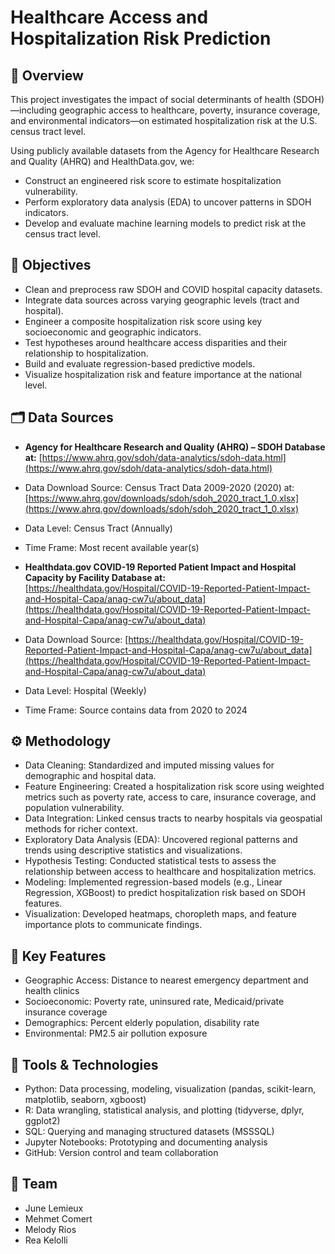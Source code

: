 # Healthcare Access and Hospitalization Risk Prediction

## 📌 Overview

This project investigates the impact of social determinants of health (SDOH)—including geographic access to healthcare, poverty, insurance coverage, and environmental indicators—on estimated hospitalization risk at the U.S. census tract level.

Using publicly available datasets from the Agency for Healthcare Research and Quality (AHRQ) and HealthData.gov, we:

* Construct an engineered risk score to estimate hospitalization vulnerability.
* Perform exploratory data analysis (EDA) to uncover patterns in SDOH indicators.
* Develop and evaluate machine learning models to predict risk at the census tract level.

## 🎯 Objectives

* Clean and preprocess raw SDOH and COVID hospital capacity datasets.
* Integrate data sources across varying geographic levels (tract and hospital).
* Engineer a composite hospitalization risk score using key socioeconomic and geographic indicators.
* Test hypotheses around healthcare access disparities and their relationship to hospitalization.
* Build and evaluate regression-based predictive models.
* Visualize hospitalization risk and feature importance at the national level.

## 🗂️ Data Sources

* **Agency for Healthcare Research and Quality (AHRQ) – SDOH Database at:** [https://www.ahrq.gov/sdoh/data-analytics/sdoh-data.html](https://www.ahrq.gov/sdoh/data-analytics/sdoh-data.html)
* Data Download Source: Census Tract Data 2009-2020 (2020) at: [https://www.ahrq.gov/downloads/sdoh/sdoh_2020_tract_1_0.xlsx](https://www.ahrq.gov/downloads/sdoh/sdoh_2020_tract_1_0.xlsx)
* Data Level: Census Tract (Annually)
* Time Frame: Most recent available year(s)

* **Healthdata.gov COVID-19 Reported Patient Impact and Hospital Capacity by Facility Database at:** [https://healthdata.gov/Hospital/COVID-19-Reported-Patient-Impact-and-Hospital-Capa/anag-cw7u/about_data](https://healthdata.gov/Hospital/COVID-19-Reported-Patient-Impact-and-Hospital-Capa/anag-cw7u/about_data)
*  Data Download Source: [https://healthdata.gov/Hospital/COVID-19-Reported-Patient-Impact-and-Hospital-Capa/anag-cw7u/about_data](https://healthdata.gov/Hospital/COVID-19-Reported-Patient-Impact-and-Hospital-Capa/anag-cw7u/about_data)
*  Data Level: Hospital (Weekly)
*  Time Frame: Source contains data from 2020 to 2024

## ⚙️ Methodology

* Data Cleaning: Standardized and imputed missing values for demographic and hospital data.
* Feature Engineering: Created a hospitalization risk score using weighted metrics such as poverty rate, access to care, insurance coverage, and population vulnerability.
* Data Integration: Linked census tracts to nearby hospitals via geospatial methods for richer context.
* Exploratory Data Analysis (EDA): Uncovered regional patterns and trends using descriptive statistics and visualizations.
* Hypothesis Testing: Conducted statistical tests to assess the relationship between access to healthcare and hospitalization metrics.
* Modeling: Implemented regression-based models (e.g., Linear Regression, XGBoost) to predict hospitalization risk based on SDOH features.
* Visualization: Developed heatmaps, choropleth maps, and feature importance plots to communicate findings.

## 🔑 Key Features

* Geographic Access: Distance to nearest emergency department and health clinics
* Socioeconomic: Poverty rate, uninsured rate, Medicaid/private insurance coverage
* Demographics: Percent elderly population, disability rate
* Environmental: PM2.5 air pollution exposure

## 🧰 Tools & Technologies

* Python: Data processing, modeling, visualization (pandas, scikit-learn, matplotlib, seaborn, xgboost)
* R: Data wrangling, statistical analysis, and plotting (tidyverse, dplyr, ggplot2)
* SQL: Querying and managing structured datasets (MSSSQL)
* Jupyter Notebooks: Prototyping and documenting analysis
* GitHub: Version control and team collaboration

## 👥 Team

* June Lemieux
* Mehmet Comert
* Melody Rios
* Rea Kelolli
